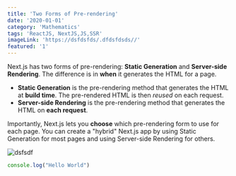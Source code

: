 ```yaml
---
title: 'Two Forms of Pre-rendering'
date: '2020-01-01'
category: 'Mathematics'
tags: 'ReactJS, NextJS,JS,SSR'
imageLink: 'https://dsfdsfds/.dfdsfdsds//'
featured: '1'
---
```


Next.js has two forms of pre-rendering: **Static Generation** and **Server-side Rendering**. The difference is in **when** it generates the HTML for a page.

- **Static Generation** is the pre-rendering method that generates the HTML at **build time**. The pre-rendered HTML is then _reused_ on each request.
- **Server-side Rendering** is the pre-rendering method that generates the HTML on **each request**.

Importantly, Next.js lets you **choose** which pre-rendering form to use for each page. You can create a "hybrid" Next.js app by using Static Generation for most pages and using Server-side Rendering for others.

![dsfsdf](https://images.unsplash.com/photo-1633298151917-c2e858ff349b?ixid=MnwxMjA3fDB8MHxwaG90by1wYWdlfHx8fGVufDB8fHx8&ixlib=rb-1.2.1&auto=format&fit=crop&w=387&q=80)


```js
console.log("Hello World")
```